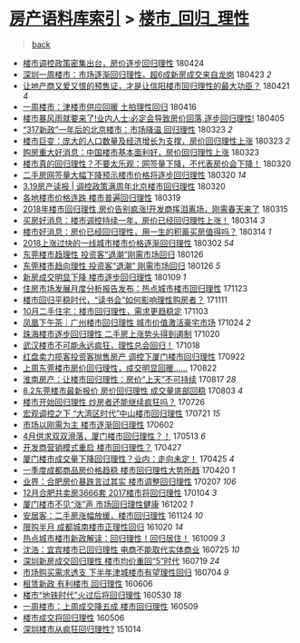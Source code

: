 [房产语料库索引](../../README.md)  > [楼市_回归_理性](楼市_回归_理性.md)
====
> [back](../README.md)

- [楼市调控政策密集出台，房价逐步回归理性](http://jkwz.applinzi.com/ittc/7095559979174200330.html#%E6%A5%BC%E5%B8%82%E8%B0%83%E6%8E%A7%E6%94%BF%E7%AD%96%E5%AF%86%E9%9B%86%E5%87%BA%E5%8F%B0%EF%BC%8C%E6%88%BF%E4%BB%B7%E9%80%90%E6%AD%A5%E5%9B%9E%E5%BD%92%E7%90%86%E6%80%A7) 180424  
- [深圳一周楼市：市场逐渐回归理性，超6成新房成交来自龙岗](http://jkwz.applinzi.com/ittc/7095230072741168135.html#%E6%B7%B1%E5%9C%B3%E4%B8%80%E5%91%A8%E6%A5%BC%E5%B8%82%EF%BC%9A%E5%B8%82%E5%9C%BA%E9%80%90%E6%B8%90%E5%9B%9E%E5%BD%92%E7%90%86%E6%80%A7%EF%BC%8C%E8%B6%856%E6%88%90%E6%96%B0%E6%88%BF%E6%88%90%E4%BA%A4%E6%9D%A5%E8%87%AA%E9%BE%99%E5%B2%97) 180423 *2* 
- [让地产商又爱又恨的预售证，才是让信阳楼市回归理性的最大功臣？](http://jkwz.applinzi.com/ittc/7094343269398086663.html#%E8%AE%A9%E5%9C%B0%E4%BA%A7%E5%95%86%E5%8F%88%E7%88%B1%E5%8F%88%E6%81%A8%E7%9A%84%E9%A2%84%E5%94%AE%E8%AF%81%EF%BC%8C%E6%89%8D%E6%98%AF%E8%AE%A9%E4%BF%A1%E9%98%B3%E6%A5%BC%E5%B8%82%E5%9B%9E%E5%BD%92%E7%90%86%E6%80%A7%E7%9A%84%E6%9C%80%E5%A4%A7%E5%8A%9F%E8%87%A3%EF%BC%9F) 180421 *4* 
- [一周楼市：津楼市供应回暖 土拍理性回归](http://jkwz.applinzi.com/ittc/7092591231748277259.html#%E4%B8%80%E5%91%A8%E6%A5%BC%E5%B8%82%EF%BC%9A%E6%B4%A5%E6%A5%BC%E5%B8%82%E4%BE%9B%E5%BA%94%E5%9B%9E%E6%9A%96+%E5%9C%9F%E6%8B%8D%E7%90%86%E6%80%A7%E5%9B%9E%E5%BD%92) 180416  
- [楼市暴风雨就要来了!业内人士:必定会导致房价回落,逐步回归理性!](http://jkwz.applinzi.com/ittc/7088588943161558022.html#%E6%A5%BC%E5%B8%82%E6%9A%B4%E9%A3%8E%E9%9B%A8%E5%B0%B1%E8%A6%81%E6%9D%A5%E4%BA%86%21%E4%B8%9A%E5%86%85%E4%BA%BA%E5%A3%AB%3A%E5%BF%85%E5%AE%9A%E4%BC%9A%E5%AF%BC%E8%87%B4%E6%88%BF%E4%BB%B7%E5%9B%9E%E8%90%BD%2C%E9%80%90%E6%AD%A5%E5%9B%9E%E5%BD%92%E7%90%86%E6%80%A7%21) 180405  
- [“317新政”一年后的北京楼市：市场降温 回归理性](http://jkwz.applinzi.com/ittc/7083681453550601223.html#%E2%80%9C317%E6%96%B0%E6%94%BF%E2%80%9D%E4%B8%80%E5%B9%B4%E5%90%8E%E7%9A%84%E5%8C%97%E4%BA%AC%E6%A5%BC%E5%B8%82%EF%BC%9A%E5%B8%82%E5%9C%BA%E9%99%8D%E6%B8%A9+%E5%9B%9E%E5%BD%92%E7%90%86%E6%80%A7) 180323 *2* 
- [楼市巨变：庞大的人口数量及经济增长为支撑，房价回归理性上涨](http://jkwz.applinzi.com/ittc/7083619153300947979.html#%E6%A5%BC%E5%B8%82%E5%B7%A8%E5%8F%98%EF%BC%9A%E5%BA%9E%E5%A4%A7%E7%9A%84%E4%BA%BA%E5%8F%A3%E6%95%B0%E9%87%8F%E5%8F%8A%E7%BB%8F%E6%B5%8E%E5%A2%9E%E9%95%BF%E4%B8%BA%E6%94%AF%E6%92%91%EF%BC%8C%E6%88%BF%E4%BB%B7%E5%9B%9E%E5%BD%92%E7%90%86%E6%80%A7%E4%B8%8A%E6%B6%A8) 180323 *2* 
- [购房重大好消息：中国楼市基本面利好，房价回归理性上涨](http://jkwz.applinzi.com/ittc/7083619153238033418.html#%E8%B4%AD%E6%88%BF%E9%87%8D%E5%A4%A7%E5%A5%BD%E6%B6%88%E6%81%AF%EF%BC%9A%E4%B8%AD%E5%9B%BD%E6%A5%BC%E5%B8%82%E5%9F%BA%E6%9C%AC%E9%9D%A2%E5%88%A9%E5%A5%BD%EF%BC%8C%E6%88%BF%E4%BB%B7%E5%9B%9E%E5%BD%92%E7%90%86%E6%80%A7%E4%B8%8A%E6%B6%A8) 180323  
- [楼市真的回归理性？不要太乐观：网签量下降，不代表房价会下降！](http://jkwz.applinzi.com/ittc/7082566134002091015.html#%E6%A5%BC%E5%B8%82%E7%9C%9F%E7%9A%84%E5%9B%9E%E5%BD%92%E7%90%86%E6%80%A7%EF%BC%9F%E4%B8%8D%E8%A6%81%E5%A4%AA%E4%B9%90%E8%A7%82%EF%BC%9A%E7%BD%91%E7%AD%BE%E9%87%8F%E4%B8%8B%E9%99%8D%EF%BC%8C%E4%B8%8D%E4%BB%A3%E8%A1%A8%E6%88%BF%E4%BB%B7%E4%BC%9A%E4%B8%8B%E9%99%8D%EF%BC%81) 180320  
- [二手房网签量大幅下降预示楼市价格将逐步回归理性](http://jkwz.applinzi.com/ittc/7082541023253496843.html#%E4%BA%8C%E6%89%8B%E6%88%BF%E7%BD%91%E7%AD%BE%E9%87%8F%E5%A4%A7%E5%B9%85%E4%B8%8B%E9%99%8D%E9%A2%84%E7%A4%BA%E6%A5%BC%E5%B8%82%E4%BB%B7%E6%A0%BC%E5%B0%86%E9%80%90%E6%AD%A5%E5%9B%9E%E5%BD%92%E7%90%86%E6%80%A7) 180320 *14* 
- [3.19房产读报 | 调控政策满周年北京楼市回归理性](http://jkwz.applinzi.com/ittc/7082507536744055814.html#3.19%E6%88%BF%E4%BA%A7%E8%AF%BB%E6%8A%A5+%7C+%E8%B0%83%E6%8E%A7%E6%94%BF%E7%AD%96%E6%BB%A1%E5%91%A8%E5%B9%B4%E5%8C%97%E4%BA%AC%E6%A5%BC%E5%B8%82%E5%9B%9E%E5%BD%92%E7%90%86%E6%80%A7) 180320  
- [各地楼市价格连跌 楼市普遍回归理性](http://jkwz.applinzi.com/ittc/7082078191722431505.html#%E5%90%84%E5%9C%B0%E6%A5%BC%E5%B8%82%E4%BB%B7%E6%A0%BC%E8%BF%9E%E8%B7%8C+%E6%A5%BC%E5%B8%82%E6%99%AE%E9%81%8D%E5%9B%9E%E5%BD%92%E7%90%86%E6%80%A7) 180319  
- [2018年楼市回归理性,房价告别疯涨!开发商挥泪离场，刚需春天来了](http://jkwz.applinzi.com/ittc/7080744172971885578.html#2018%E5%B9%B4%E6%A5%BC%E5%B8%82%E5%9B%9E%E5%BD%92%E7%90%86%E6%80%A7%2C%E6%88%BF%E4%BB%B7%E5%91%8A%E5%88%AB%E7%96%AF%E6%B6%A8%21%E5%BC%80%E5%8F%91%E5%95%86%E6%8C%A5%E6%B3%AA%E7%A6%BB%E5%9C%BA%EF%BC%8C%E5%88%9A%E9%9C%80%E6%98%A5%E5%A4%A9%E6%9D%A5%E4%BA%86) 180315  
- [买房好消息：楼市调控持续一年，房价已经回归理性上涨！](http://jkwz.applinzi.com/ittc/7080250319911257099.html#%E4%B9%B0%E6%88%BF%E5%A5%BD%E6%B6%88%E6%81%AF%EF%BC%9A%E6%A5%BC%E5%B8%82%E8%B0%83%E6%8E%A7%E6%8C%81%E7%BB%AD%E4%B8%80%E5%B9%B4%EF%BC%8C%E6%88%BF%E4%BB%B7%E5%B7%B2%E7%BB%8F%E5%9B%9E%E5%BD%92%E7%90%86%E6%80%A7%E4%B8%8A%E6%B6%A8%EF%BC%81) 180314 *3* 
- [楼市好消息：房价已经回归理性，用一生的积蓄买房值得吗？](http://jkwz.applinzi.com/ittc/7080250320037086215.html#%E6%A5%BC%E5%B8%82%E5%A5%BD%E6%B6%88%E6%81%AF%EF%BC%9A%E6%88%BF%E4%BB%B7%E5%B7%B2%E7%BB%8F%E5%9B%9E%E5%BD%92%E7%90%86%E6%80%A7%EF%BC%8C%E7%94%A8%E4%B8%80%E7%94%9F%E7%9A%84%E7%A7%AF%E8%93%84%E4%B9%B0%E6%88%BF%E5%80%BC%E5%BE%97%E5%90%97%EF%BC%9F) 180314 *1* 
- [2018上涨过快的一线城市楼市价格逐渐回归理性](http://jkwz.applinzi.com/ittc/7075846117273371664.html#2018%E4%B8%8A%E6%B6%A8%E8%BF%87%E5%BF%AB%E7%9A%84%E4%B8%80%E7%BA%BF%E5%9F%8E%E5%B8%82%E6%A5%BC%E5%B8%82%E4%BB%B7%E6%A0%BC%E9%80%90%E6%B8%90%E5%9B%9E%E5%BD%92%E7%90%86%E6%80%A7) 180302 *54* 
- [东莞楼市趋理性 投资客“退潮”刚需市场回归](http://jkwz.applinzi.com/ittc/7062821336479433744.html#%E4%B8%9C%E8%8E%9E%E6%A5%BC%E5%B8%82%E8%B6%8B%E7%90%86%E6%80%A7+%E6%8A%95%E8%B5%84%E5%AE%A2%E2%80%9C%E9%80%80%E6%BD%AE%E2%80%9D%E5%88%9A%E9%9C%80%E5%B8%82%E5%9C%BA%E5%9B%9E%E5%BD%92) 180126  
- [东莞楼市趋向理性 投资客“退潮” 刚需市场回归](http://jkwz.applinzi.com/ittc/7062796254650565642.html#%E4%B8%9C%E8%8E%9E%E6%A5%BC%E5%B8%82%E8%B6%8B%E5%90%91%E7%90%86%E6%80%A7+%E6%8A%95%E8%B5%84%E5%AE%A2%E2%80%9C%E9%80%80%E6%BD%AE%E2%80%9D+%E5%88%9A%E9%9C%80%E5%B8%82%E5%9C%BA%E5%9B%9E%E5%BD%92) 180126 *5* 
- [新房成交明显下降 楼市逐步回归理性](http://jkwz.applinzi.com/ittc/7056511962760872976.html#%E6%96%B0%E6%88%BF%E6%88%90%E4%BA%A4%E6%98%8E%E6%98%BE%E4%B8%8B%E9%99%8D+%E6%A5%BC%E5%B8%82%E9%80%90%E6%AD%A5%E5%9B%9E%E5%BD%92%E7%90%86%E6%80%A7) 180109 *1* 
- [住房市场发展月度分析报告发布：热点城市楼市回归理性](http://jkwz.applinzi.com/ittc/7039089400951079952.html#%E4%BD%8F%E6%88%BF%E5%B8%82%E5%9C%BA%E5%8F%91%E5%B1%95%E6%9C%88%E5%BA%A6%E5%88%86%E6%9E%90%E6%8A%A5%E5%91%8A%E5%8F%91%E5%B8%83%EF%BC%9A%E7%83%AD%E7%82%B9%E5%9F%8E%E5%B8%82%E6%A5%BC%E5%B8%82%E5%9B%9E%E5%BD%92%E7%90%86%E6%80%A7) 171123  
- [楼市回归平稳时代，“读书会”如何影响理性购房者？](http://jkwz.applinzi.com/ittc/7034638756261397521.html#%E6%A5%BC%E5%B8%82%E5%9B%9E%E5%BD%92%E5%B9%B3%E7%A8%B3%E6%97%B6%E4%BB%A3%EF%BC%8C%E2%80%9C%E8%AF%BB%E4%B9%A6%E4%BC%9A%E2%80%9D%E5%A6%82%E4%BD%95%E5%BD%B1%E5%93%8D%E7%90%86%E6%80%A7%E8%B4%AD%E6%88%BF%E8%80%85%EF%BC%9F) 171111  
- [10月二手住宅：楼市回归理性，需求更趋稳定](http://jkwz.applinzi.com/ittc/7031622417494049809.html#10%E6%9C%88%E4%BA%8C%E6%89%8B%E4%BD%8F%E5%AE%85%EF%BC%9A%E6%A5%BC%E5%B8%82%E5%9B%9E%E5%BD%92%E7%90%86%E6%80%A7%EF%BC%8C%E9%9C%80%E6%B1%82%E6%9B%B4%E8%B6%8B%E7%A8%B3%E5%AE%9A) 171103  
- [凤凰下午茶｜广州楼市回归理性 城市价值激活豪宅市场](http://jkwz.applinzi.com/ittc/7028123641001280529.html#%E5%87%A4%E5%87%B0%E4%B8%8B%E5%8D%88%E8%8C%B6%EF%BD%9C%E5%B9%BF%E5%B7%9E%E6%A5%BC%E5%B8%82%E5%9B%9E%E5%BD%92%E7%90%86%E6%80%A7+%E5%9F%8E%E5%B8%82%E4%BB%B7%E5%80%BC%E6%BF%80%E6%B4%BB%E8%B1%AA%E5%AE%85%E5%B8%82%E5%9C%BA) 171024 *2* 
- [珠海楼市逐步回归理性 二手房上涨势头得到遏制](http://jkwz.applinzi.com/ittc/7026429894425314321.html#%E7%8F%A0%E6%B5%B7%E6%A5%BC%E5%B8%82%E9%80%90%E6%AD%A5%E5%9B%9E%E5%BD%92%E7%90%86%E6%80%A7+%E4%BA%8C%E6%89%8B%E6%88%BF%E4%B8%8A%E6%B6%A8%E5%8A%BF%E5%A4%B4%E5%BE%97%E5%88%B0%E9%81%8F%E5%88%B6) 171020  
- [武汉楼市不可能永远疯狂，理性总会回归！](http://jkwz.applinzi.com/ittc/7025693065086501904.html#%E6%AD%A6%E6%B1%89%E6%A5%BC%E5%B8%82%E4%B8%8D%E5%8F%AF%E8%83%BD%E6%B0%B8%E8%BF%9C%E7%96%AF%E7%8B%82%EF%BC%8C%E7%90%86%E6%80%A7%E6%80%BB%E4%BC%9A%E5%9B%9E%E5%BD%92%EF%BC%81) 171018  
- [红盘卖力揽客投资客抛售房产 调控下厦门楼市回归理性](http://jkwz.applinzi.com/ittc/7016026540268323856.html#%E7%BA%A2%E7%9B%98%E5%8D%96%E5%8A%9B%E6%8F%BD%E5%AE%A2%E6%8A%95%E8%B5%84%E5%AE%A2%E6%8A%9B%E5%94%AE%E6%88%BF%E4%BA%A7+%E8%B0%83%E6%8E%A7%E4%B8%8B%E5%8E%A6%E9%97%A8%E6%A5%BC%E5%B8%82%E5%9B%9E%E5%BD%92%E7%90%86%E6%80%A7) 170922  
- [上周东莞楼市房价回归理性，成交明显回暖……](http://jkwz.applinzi.com/ittc/7004456074579804945.html#%E4%B8%8A%E5%91%A8%E4%B8%9C%E8%8E%9E%E6%A5%BC%E5%B8%82%E6%88%BF%E4%BB%B7%E5%9B%9E%E5%BD%92%E7%90%86%E6%80%A7%EF%BC%8C%E6%88%90%E4%BA%A4%E6%98%8E%E6%98%BE%E5%9B%9E%E6%9A%96%E2%80%A6%E2%80%A6) 170822  
- [淮南房产：让楼市回归理性：房价“上天”不可持续](http://jkwz.applinzi.com/ittc/7001960825882149904.html#%E6%B7%AE%E5%8D%97%E6%88%BF%E4%BA%A7%EF%BC%9A%E8%AE%A9%E6%A5%BC%E5%B8%82%E5%9B%9E%E5%BD%92%E7%90%86%E6%80%A7%EF%BC%9A%E6%88%BF%E4%BB%B7%E2%80%9C%E4%B8%8A%E5%A4%A9%E2%80%9D%E4%B8%8D%E5%8F%AF%E6%8C%81%E7%BB%AD) 170817 *28* 
- [8.2东莞楼市最新报价 房价回归理性 成交量底部回稳](http://jkwz.applinzi.com/ittc/6997532286277649424.html#8.2%E4%B8%9C%E8%8E%9E%E6%A5%BC%E5%B8%82%E6%9C%80%E6%96%B0%E6%8A%A5%E4%BB%B7+%E6%88%BF%E4%BB%B7%E5%9B%9E%E5%BD%92%E7%90%86%E6%80%A7+%E6%88%90%E4%BA%A4%E9%87%8F%E5%BA%95%E9%83%A8%E5%9B%9E%E7%A8%B3) 170803 *4* 
- [楼市开始回归理性 炒房者还能继续疯狂吗？](http://jkwz.applinzi.com/ittc/6994576530066637841.html#%E6%A5%BC%E5%B8%82%E5%BC%80%E5%A7%8B%E5%9B%9E%E5%BD%92%E7%90%86%E6%80%A7+%E7%82%92%E6%88%BF%E8%80%85%E8%BF%98%E8%83%BD%E7%BB%A7%E7%BB%AD%E7%96%AF%E7%8B%82%E5%90%97%EF%BC%9F) 170726  
- [宏观调控之下 “大湾区时代”中山楼市回归理性](http://jkwz.applinzi.com/ittc/6992677819824735249.html#%E5%AE%8F%E8%A7%82%E8%B0%83%E6%8E%A7%E4%B9%8B%E4%B8%8B+%E2%80%9C%E5%A4%A7%E6%B9%BE%E5%8C%BA%E6%97%B6%E4%BB%A3%E2%80%9D%E4%B8%AD%E5%B1%B1%E6%A5%BC%E5%B8%82%E5%9B%9E%E5%BD%92%E7%90%86%E6%80%A7) 170721 *15* 
- [市场以刚需为主 楼市逐渐回归理性](http://jkwz.applinzi.com/ittc/6974512451750986757.html#%E5%B8%82%E5%9C%BA%E4%BB%A5%E5%88%9A%E9%9C%80%E4%B8%BA%E4%B8%BB+%E6%A5%BC%E5%B8%82%E9%80%90%E6%B8%90%E5%9B%9E%E5%BD%92%E7%90%86%E6%80%A7) 170602  
- [4月供求双双滑落，厦门楼市回归理性？！](http://jkwz.applinzi.com/ittc/6967110692569089028.html#4%E6%9C%88%E4%BE%9B%E6%B1%82%E5%8F%8C%E5%8F%8C%E6%BB%91%E8%90%BD%EF%BC%8C%E5%8E%A6%E9%97%A8%E6%A5%BC%E5%B8%82%E5%9B%9E%E5%BD%92%E7%90%86%E6%80%A7%EF%BC%9F%EF%BC%81) 170513 *6* 
- [开发商营销模式重启 楼市回归理性？](http://jkwz.applinzi.com/ittc/6961151066258277380.html#%E5%BC%80%E5%8F%91%E5%95%86%E8%90%A5%E9%94%80%E6%A8%A1%E5%BC%8F%E9%87%8D%E5%90%AF+%E6%A5%BC%E5%B8%82%E5%9B%9E%E5%BD%92%E7%90%86%E6%80%A7%EF%BC%9F) 170427  
- [厦门楼市成交量下降回归理性？业内：走向未定！](http://jkwz.applinzi.com/ittc/6960428365327631365.html#%E5%8E%A6%E9%97%A8%E6%A5%BC%E5%B8%82%E6%88%90%E4%BA%A4%E9%87%8F%E4%B8%8B%E9%99%8D%E5%9B%9E%E5%BD%92%E7%90%86%E6%80%A7%EF%BC%9F%E4%B8%9A%E5%86%85%EF%BC%9A%E8%B5%B0%E5%90%91%E6%9C%AA%E5%AE%9A%EF%BC%81) 170425 *4* 
- [一季度成都商品房价格趋稳 楼市回归理性大势所趋](http://jkwz.applinzi.com/ittc/6958671219585975301.html#%E4%B8%80%E5%AD%A3%E5%BA%A6%E6%88%90%E9%83%BD%E5%95%86%E5%93%81%E6%88%BF%E4%BB%B7%E6%A0%BC%E8%B6%8B%E7%A8%B3+%E6%A5%BC%E5%B8%82%E5%9B%9E%E5%BD%92%E7%90%86%E6%80%A7%E5%A4%A7%E5%8A%BF%E6%89%80%E8%B6%8B) 170420 *1* 
- [业界：合肥房价暴跌言过其实 楼市调整回归理性](http://jkwz.applinzi.com/ittc/6931939594772939781.html#%E4%B8%9A%E7%95%8C%EF%BC%9A%E5%90%88%E8%82%A5%E6%88%BF%E4%BB%B7%E6%9A%B4%E8%B7%8C%E8%A8%80%E8%BF%87%E5%85%B6%E5%AE%9E+%E6%A5%BC%E5%B8%82%E8%B0%83%E6%95%B4%E5%9B%9E%E5%BD%92%E7%90%86%E6%80%A7) 170207 *106* 
- [12月合肥共卖房3666套 2017楼市将回归理性](http://jkwz.applinzi.com/ittc/6919317391485174789.html#12%E6%9C%88%E5%90%88%E8%82%A5%E5%85%B1%E5%8D%96%E6%88%BF3666%E5%A5%97+2017%E6%A5%BC%E5%B8%82%E5%B0%86%E5%9B%9E%E5%BD%92%E7%90%86%E6%80%A7) 170104 *3* 
- [厦门楼市不见“涨”声 市场回归理性健康](http://jkwz.applinzi.com/ittc/6906928770337752069.html#%E5%8E%A6%E9%97%A8%E6%A5%BC%E5%B8%82%E4%B8%8D%E8%A7%81%E2%80%9C%E6%B6%A8%E2%80%9D%E5%A3%B0+%E5%B8%82%E5%9C%BA%E5%9B%9E%E5%BD%92%E7%90%86%E6%80%A7%E5%81%A5%E5%BA%B7) 161202 *1* 
- [安居客：二手房涨幅放缓，楼市回归理性](http://jkwz.applinzi.com/ittc/6904159528550925317.html#%E5%AE%89%E5%B1%85%E5%AE%A2%EF%BC%9A%E4%BA%8C%E6%89%8B%E6%88%BF%E6%B6%A8%E5%B9%85%E6%94%BE%E7%BC%93%EF%BC%8C%E6%A5%BC%E5%B8%82%E5%9B%9E%E5%BD%92%E7%90%86%E6%80%A7) 161124 *10* 
- [限购半月 成都城南楼市正理性回归](http://jkwz.applinzi.com/ittc/6890988720466953221.html#%E9%99%90%E8%B4%AD%E5%8D%8A%E6%9C%88+%E6%88%90%E9%83%BD%E5%9F%8E%E5%8D%97%E6%A5%BC%E5%B8%82%E6%AD%A3%E7%90%86%E6%80%A7%E5%9B%9E%E5%BD%92) 161020 *14* 
- [热点城市楼市新政解读：回归理性！回归居住！](http://jkwz.applinzi.com/ittc/6886942168467375108.html#%E7%83%AD%E7%82%B9%E5%9F%8E%E5%B8%82%E6%A5%BC%E5%B8%82%E6%96%B0%E6%94%BF%E8%A7%A3%E8%AF%BB%EF%BC%9A%E5%9B%9E%E5%BD%92%E7%90%86%E6%80%A7%EF%BC%81%E5%9B%9E%E5%BD%92%E5%B1%85%E4%BD%8F%EF%BC%81) 161009 *3* 
- [沈浩：宜宾楼市已回归理性 电商不能取代实体商业](http://jkwz.applinzi.com/ittc/6858808068732879877.html#%E6%B2%88%E6%B5%A9%EF%BC%9A%E5%AE%9C%E5%AE%BE%E6%A5%BC%E5%B8%82%E5%B7%B2%E5%9B%9E%E5%BD%92%E7%90%86%E6%80%A7+%E7%94%B5%E5%95%86%E4%B8%8D%E8%83%BD%E5%8F%96%E4%BB%A3%E5%AE%9E%E4%BD%93%E5%95%86%E4%B8%9A) 160725 *10* 
- [深圳新房成交回归理性 楼市均价重回“5”时代](http://jkwz.applinzi.com/ittc/6856584631381656580.html#%E6%B7%B1%E5%9C%B3%E6%96%B0%E6%88%BF%E6%88%90%E4%BA%A4%E5%9B%9E%E5%BD%92%E7%90%86%E6%80%A7+%E6%A5%BC%E5%B8%82%E5%9D%87%E4%BB%B7%E9%87%8D%E5%9B%9E%E2%80%9C5%E2%80%9D%E6%97%B6%E4%BB%A3) 160719 *24* 
- [市场购买需求透支 下半年津城楼市有望理性回归](http://jkwz.applinzi.com/ittc/6850949789776348165.html#%E5%B8%82%E5%9C%BA%E8%B4%AD%E4%B9%B0%E9%9C%80%E6%B1%82%E9%80%8F%E6%94%AF+%E4%B8%8B%E5%8D%8A%E5%B9%B4%E6%B4%A5%E5%9F%8E%E6%A5%BC%E5%B8%82%E6%9C%89%E6%9C%9B%E7%90%86%E6%80%A7%E5%9B%9E%E5%BD%92) 160704 *9* 
- [租赁新政 有利楼市 回归理性](http://jkwz.applinzi.com/ittc/6840533396245447684.html#%E7%A7%9F%E8%B5%81%E6%96%B0%E6%94%BF+%E6%9C%89%E5%88%A9%E6%A5%BC%E5%B8%82+%E5%9B%9E%E5%BD%92%E7%90%86%E6%80%A7) 160606  
- [楼市“地铁时代”火过后将回归理性](http://jkwz.applinzi.com/ittc/6837868898942452740.html#%E6%A5%BC%E5%B8%82%E2%80%9C%E5%9C%B0%E9%93%81%E6%97%B6%E4%BB%A3%E2%80%9D%E7%81%AB%E8%BF%87%E5%90%8E%E5%B0%86%E5%9B%9E%E5%BD%92%E7%90%86%E6%80%A7) 160530 *18* 
- [一周楼市：上周成交降五成 楼市回归理性](http://jkwz.applinzi.com/ittc/6830272049096164357.html#%E4%B8%80%E5%91%A8%E6%A5%BC%E5%B8%82%EF%BC%9A%E4%B8%8A%E5%91%A8%E6%88%90%E4%BA%A4%E9%99%8D%E4%BA%94%E6%88%90+%E6%A5%BC%E5%B8%82%E5%9B%9E%E5%BD%92%E7%90%86%E6%80%A7) 160509  
- [楼市成交将回归理性](http://jkwz.applinzi.com/ittc/6828985898771153925.html#%E6%A5%BC%E5%B8%82%E6%88%90%E4%BA%A4%E5%B0%86%E5%9B%9E%E5%BD%92%E7%90%86%E6%80%A7) 160506  
- [深圳楼市从疯狂回归理性?](http://jkwz.applinzi.com/ittc/6753138459054687236.html#%E6%B7%B1%E5%9C%B3%E6%A5%BC%E5%B8%82%E4%BB%8E%E7%96%AF%E7%8B%82%E5%9B%9E%E5%BD%92%E7%90%86%E6%80%A7%3F) 151014  
